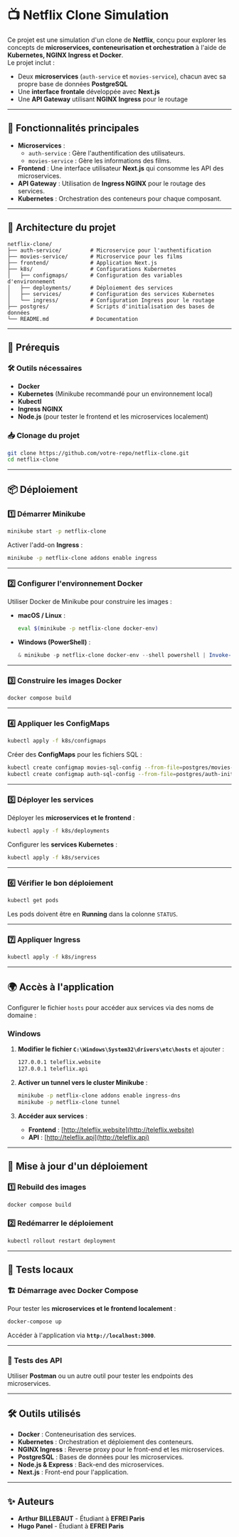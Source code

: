 # 📺 Netflix Clone Simulation  

Ce projet est une simulation d'un clone de **Netflix**, conçu pour explorer les concepts de **microservices, conteneurisation et orchestration** à l'aide de **Kubernetes, NGINX Ingress et Docker**.  
Le projet inclut :  
- Deux **microservices** (`auth-service` et `movies-service`), chacun avec sa propre base de données **PostgreSQL**  
- Une **interface frontale** développée avec **Next.js**  
- Une **API Gateway** utilisant **NGINX Ingress** pour le routage  

---

## 🚀 Fonctionnalités principales  

- **Microservices** :  
  - `auth-service` : Gère l'authentification des utilisateurs.  
  - `movies-service` : Gère les informations des films.  
- **Frontend** : Une interface utilisateur **Next.js** qui consomme les API des microservices.  
- **API Gateway** : Utilisation de **Ingress NGINX** pour le routage des services.  
- **Kubernetes** : Orchestration des conteneurs pour chaque composant.  

---

## 📁 Architecture du projet  

```plaintext
netflix-clone/
├── auth-service/         # Microservice pour l'authentification
├── movies-service/       # Microservice pour les films
├── frontend/             # Application Next.js
├── k8s/                  # Configurations Kubernetes
│   ├── configmaps/       # Configuration des variables d'environnement
│   ├── deployments/      # Déploiement des services
│   ├── services/         # Configuration des services Kubernetes
│   └── ingress/          # Configuration Ingress pour le routage
├── postgres/             # Scripts d'initialisation des bases de données
└── README.md             # Documentation
```

---

## 🔧 Prérequis  

### 🛠 Outils nécessaires  

- **Docker**  
- **Kubernetes** (Minikube recommandé pour un environnement local)  
- **Kubectl**  
- **Ingress NGINX**  
- **Node.js** (pour tester le frontend et les microservices localement)  

### 📥 Clonage du projet  

```bash
git clone https://github.com/votre-repo/netflix-clone.git
cd netflix-clone
```

---

## 📦 Déploiement  

### **1️⃣ Démarrer Minikube**  

```bash
minikube start -p netflix-clone
```

Activer l'add-on **Ingress** :  

```bash
minikube -p netflix-clone addons enable ingress
```

---

### **2️⃣ Configurer l'environnement Docker**  

Utiliser Docker de Minikube pour construire les images :  

- **macOS / Linux** :  

  ```bash
  eval $(minikube -p netflix-clone docker-env)
  ```  

- **Windows (PowerShell)** :  

  ```powershell
  & minikube -p netflix-clone docker-env --shell powershell | Invoke-Expression
  ```  

---

### **3️⃣ Construire les images Docker**  

```bash
docker compose build
```

---

### **4️⃣ Appliquer les ConfigMaps**  

```bash
kubectl apply -f k8s/configmaps
```

Créer des **ConfigMaps** pour les fichiers SQL :  

```bash
kubectl create configmap movies-sql-config --from-file=postgres/movies-init.sql
kubectl create configmap auth-sql-config --from-file=postgres/auth-init.sql
```

---

### **5️⃣ Déployer les services**  

Déployer les **microservices et le frontend** :  

```bash
kubectl apply -f k8s/deployments
```

Configurer les **services Kubernetes** :  

```bash
kubectl apply -f k8s/services
```

---

### **6️⃣ Vérifier le bon déploiement**  

```bash
kubectl get pods
```

Les pods doivent être en **Running** dans la colonne `STATUS`.

---

### **7️⃣ Appliquer Ingress**  

```bash
kubectl apply -f k8s/ingress
```

---

## 🌍 Accès à l'application  

Configurer le fichier `hosts` pour accéder aux services via des noms de domaine :  

### **Windows**  

1. **Modifier le fichier `C:\Windows\System32\drivers\etc\hosts`** et ajouter :  

   ```bash
   127.0.0.1 teleflix.website
   127.0.0.1 teleflix.api
   ```
   
2. **Activer un tunnel vers le cluster Minikube** :  

   ```bash
   minikube -p netflix-clone addons enable ingress-dns
   minikube -p netflix-clone tunnel 
   ```

3. **Accéder aux services** :  
   - **Frontend** : [http://teleflix.website](http://teleflix.website)  
   - **API** : [http://teleflix.api](http://teleflix.api)  

---

## 🔄 Mise à jour d'un déploiement  

### 1️⃣ Rebuild des images  

```bash
docker compose build
```

### 2️⃣ Redémarrer le déploiement  

```bash
kubectl rollout restart deployment
```

---

## 🔬 Tests locaux  

### 🏗 Démarrage avec Docker Compose  

Pour tester les **microservices et le frontend localement** :  

```bash
docker-compose up
```

Accéder à l'application via **`http://localhost:3000`**.

---

### 📡 Tests des API  

Utiliser **Postman** ou un autre outil pour tester les endpoints des microservices.

---

## 🛠 Outils utilisés  

- **Docker** : Conteneurisation des services.  
- **Kubernetes** : Orchestration et déploiement des conteneurs.  
- **NGINX Ingress** : Reverse proxy pour le front-end et les microservices.  
- **PostgreSQL** : Bases de données pour les microservices.  
- **Node.js & Express** : Back-end des microservices.  
- **Next.js** : Front-end pour l'application.  

---

## ✨ Auteurs  

- **Arthur BILLEBAUT** - Étudiant à **EFREI Paris**  
- **Hugo Panel** - Étudiant à **EFREI Paris**  
